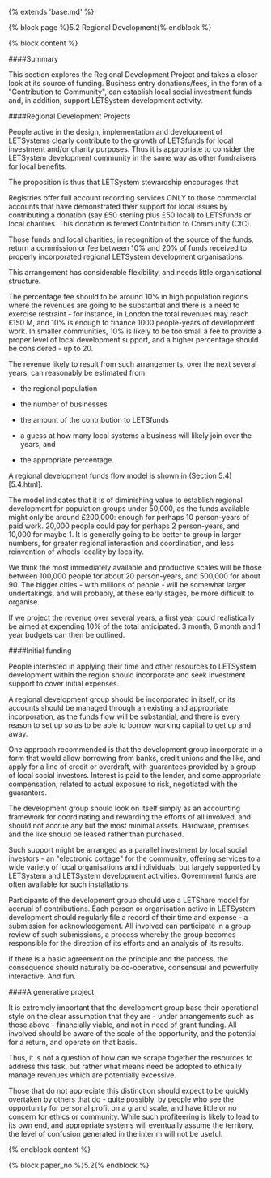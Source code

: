 {% extends 'base.md' %}

{% block page %}5.2  Regional Development{% endblock %}

{% block content %}

####Summary

This section explores the Regional Development Project and takes a closer 
look at its source of funding. Business entry donations/fees, in the form of 
a "Contribution to Community", can establish local social investment 
funds and, in addition, support LETSystem development activity.

####Regional Development Projects

People active in the design, implementation and development of 
LETSystems clearly contribute to the growth of LETSfunds for local 
investment and/or charity purposes. Thus it is appropriate to consider the 
LETSystem development community in the same way as other fundraisers 
for local benefits. 

The proposition is thus that LETSystem stewardship encourages that

Registries offer full account recording services ONLY to those 
commercial accounts that have demonstrated their support for local 
issues by contributing a donation (say £50 sterling plus £50 local) to 
LETSfunds or local charities. This donation is termed Contribution 
to Community (CtC).

Those funds and local charities, in recognition of the source of the 
funds, return a commission or fee between 10% and 20% of funds received to properly incorporated regional LETSystem 
development organisations. 

This arrangement has considerable flexibility, and needs little 
organisational structure. 

The percentage fee should to be around 10% in high population regions 
where the revenues are going to be substantial and there is a need to 
exercise restraint - for instance, in London the total revenues may reach 
£150 M, and 10% is enough to finance 1000 people-years of 
development work. In smaller communities, 10% is likely to be too 
small a fee to provide a proper level of local development support, and a 
higher percentage should be considered - up to 20.

The revenue likely to result from such arrangements, over the next several 
years, can reasonably be estimated from:

* the regional population

* the number of businesses

* the amount of the contribution to LETSfunds

* a guess at how many local systems a business will likely join over the 
years, and

* the appropriate percentage. 

A regional development funds flow model is shown in (Section 5.4)[5.4.html].

The model indicates that it is of diminishing value to establish regional 
development for population groups under 50,000, as the funds available 
might only be around £200,000:  enough for perhaps 10 person-years of 
paid work.  20,000 people could pay for perhaps 2 person-years, and 
10,000 for maybe 1. It is generally going to be better to group in larger 
numbers, for greater regional interaction and coordination, and less 
reinvention of wheels locality by locality.

We think the most immediately available and productive scales will be 
those between 100,000 people for about 20 person-years, and 500,000 for 
about 90.  The bigger cities - with millions of people - will be somewhat 
larger undertakings, and will probably, at these early stages, be more 
difficult to organise.

If we project the revenue over several years, a first year could realistically 
be aimed at expending 10% of the total anticipated. 3 month, 6 month and 
1 year budgets can then be outlined. 

####Initial funding

People interested in applying their time and other resources to LETSystem 
development within the region should incorporate and seek investment 
support to cover initial expenses.

A regional development group should be incorporated in itself, or its 
accounts should be managed through an existing and appropriate 
incorporation, as the funds flow will be substantial, and there is every 
reason to set up so as to be able to borrow working capital to get up and 
away.

One approach recommended is that the development group incorporate in 
a form that would allow borrowing from banks, credit unions and the like, 
and apply for a line of credit or overdraft, with guarantees provided by a 
group of local social investors. Interest is paid to the lender, and some 
appropriate compensation, related to actual exposure to risk, negotiated 
with the guarantors. 

The development group should look on itself simply as an accounting 
framework for coordinating and rewarding the efforts of all involved, and 
should not accrue any but the most minimal assets. Hardware, premises 
and the like should be leased rather than purchased.  

Such support might be arranged as a parallel investment by local social 
investors - an "electronic cottage" for the community, offering services to 
a wide variety of local organisations and individuals, but largely supported 
by LETSystem and LETSystem development activities. Government funds 
are often available for such installations. 

Participants of the development group should use a LETShare model for 
accrual of contributions. Each person or organisation active in LETSystem 
development should regularly file a record of their time and expense - a 
submission for acknowledgement. All involved can participate in a group 
review of such submissions, a process whereby the group becomes 
responsible for the direction of its efforts and an analysis of its results.

If there is a basic agreement on the principle and the process, the 
consequence should naturally be co-operative, consensual and powerfully 
interactive.  And fun.

####A generative project

It is extremely important that the development group base their operational 
style on the clear assumption that they are - under arrangements such as 
those above - financially viable, and not in need of grant funding. All 
involved should be aware of the scale of the opportunity, and the potential 
for a return, and operate on that basis. 

Thus, it is not a question of how can we scrape together the resources to 
address this task, but rather what means need be adopted to ethically 
manage revenues which are potentially excessive. 

Those that do not appreciate this distinction should expect to be quickly 
overtaken by others that do - quite possibly, by people who see the 
opportunity for personal profit on a grand scale, and have little or no 
concern for ethics or community. While such profiteering is likely to lead 
to its own end, and appropriate systems will eventually assume the 
territory, the level of confusion generated in the interim will not be useful. 

{% endblock content %}

{% block paper_no %}5.2{% endblock %}

